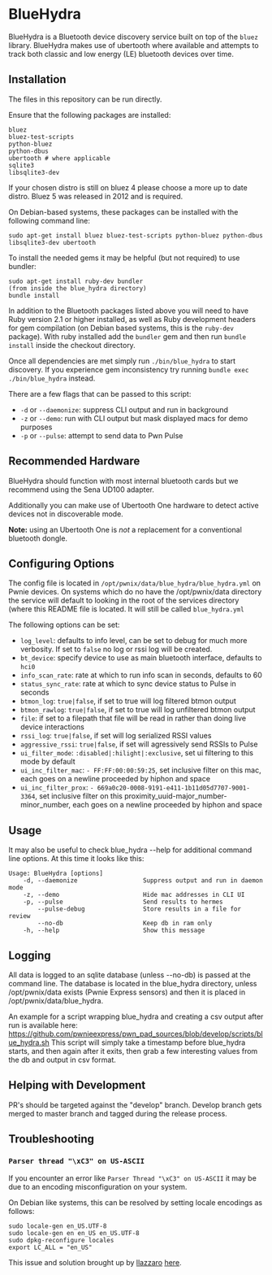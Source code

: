 # BlueHydra

BlueHydra is a Bluetooth device discovery service built on top of the `bluez` 
library. BlueHydra makes use of ubertooth where available and attempts to track
both classic and low energy (LE) bluetooth devices over time. 

## Installation

The files in this repository can be run directly.

Ensure that the following packages are installed: 

```
bluez
bluez-test-scripts
python-bluez
python-dbus
ubertooth # where applicable
sqlite3
libsqlite3-dev
```

If your chosen distro is still on bluez 4 please choose a more up to date distro.  Bluez 5 was released in 2012 and is required.

On Debian-based systems, these packages can be installed with the following command line:

```sudo apt-get install bluez bluez-test-scripts python-bluez python-dbus libsqlite3-dev ubertooth```

To install the needed gems it may be helpful (but not required) to use bundler:

```
sudo apt-get install ruby-dev bundler
(from inside the blue_hydra directory)
bundle install
```

In addition to the Bluetooth packages listed above you will need to have Ruby
version 2.1 or higher installed, as well as Ruby development headers for gem compilation (on
Debian based systems, this is the `ruby-dev` package). With ruby installed add the `bundler` gem and
then run `bundle install` inside the checkout directory. 

Once all dependencies are met simply run `./bin/blue_hydra` to start discovery.
If you experience gem inconsistency try running `bundle exec ./bin/blue_hydra` instead.

There are a few flags that can be passed to this script: 

* `-d` or `--daemonize`: suppress CLI output and run in background
* `-z` or `--demo`: run with CLI output but mask displayed macs for demo purposes
* `-p` or `--pulse`: attempt to send data to Pwn Pulse


## Recommended Hardware
BlueHydra should function with most internal bluetooth cards but we recommend 
using the Sena UD100 adapter.

Additionally you can make use of Ubertooth One hardware to detect active devices
not in discoverable mode.

**Note:** using an Ubertooth One is _not_ a replacement for a conventional
bluetooth dongle. 

## Configuring Options

The config file is located in `/opt/pwnix/data/blue_hydra/blue_hydra.yml` on
Pwnie devices. On systems which do no have the /opt/pwnix/data
directory the service will default to looking in the root of the services
directory (where this README file is located. It will still be called
`blue_hydra.yml`

The following options can be set:

* `log_level`: defaults to info level, can be set to debug for much more verbosity. If set to `false` no log or rssi log will be created.
* `bt_device`: specify device to use as main bluetooth interface, defaults to `hci0`
* `info_scan_rate`: rate at which to run info scan in seconds, defaults to 60
* `status_sync_rate`: rate at which to sync device status to Pulse in seconds
* `btmon_log`: `true|false`, if set to true will log filtered btmon output
* `btmon_rawlog`: `true|false`, if set to true will log unfiltered btmon output
* `file`: if set to a filepath that file will be read in rather than doing live device interactions
* `rssi_log`: `true|false`, if set will log serialized RSSI values
* `aggressive_rssi`: `true|false`, if set will agressively send RSSIs to Pulse
* `ui_filter_mode`: `:disabled|:hilight|:exclusive`, set ui filtering to this mode by default
* `ui_inc_filter_mac`: `- FF:FF:00:00:59:25`, set inclusive filter on this mac, each goes on a newline proceeded by hiphon and space
* `ui_inc_filter_prox`: `- 669a0c20-0008-9191-e411-1b11d05d7707-9001-3364`, set inclusive filter on this proximity_uuid-major_number-minor_number, each goes on a newline proceeded by hiphon and space

## Usage

It may also be useful to check blue_hydra --help for additional command line options.  At this time it looks like this:

```
Usage: BlueHydra [options]
    -d, --daemonize                  Suppress output and run in daemon mode
    -z, --demo                       Hide mac addresses in CLI UI
    -p, --pulse                      Send results to hermes
        --pulse-debug                Store results in a file for review
        --no-db                      Keep db in ram only
    -h, --help                       Show this message
```

## Logging

All data is logged to an sqlite database (unless --no-db) is passed at the command line.  The database is located in the blue_hydra
directory, unless /opt/pwnix/data exists (Pwnie Express sensors) and then it is placed in /opt/pwnix/data/blue_hydra.

An example for a script wrapping blue_hydra and creating a csv output after run is available here:
https://github.com/pwnieexpress/pwn_pad_sources/blob/develop/scripts/blue_hydra.sh
This script will simply take a timestamp before blue_hydra starts, and then again after it exits, then grab a few interesting values from the db and output in csv format.

## Helping with Development

PR's should be targeted against the "develop" branch.
Develop branch gets merged to master branch and tagged during the release process.

## Troubleshooting

### `Parser thread "\xC3" on US-ASCII` 

If you encounter an error like `Parser Thread "\xC3" on US-ASCII` it may be due
to an encoding misconfiguration on your system. 

On Debian like systems, this can be resolved by setting locale encodings as follows:

```
sudo locale-gen en_US.UTF-8 
sudo locale-gen en en_US en_US.UTF-8
sudo dpkg-reconfigure locales
export LC_ALL = "en_US"
```

This issue and solution brought up by [llazzaro](https://github.com/llazzaro)
[here](https://github.com/pwnieexpress/blue_hydra/issues/65).
